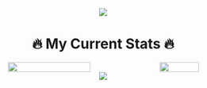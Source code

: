 <!-- top banner -->
<div align="center">
  <img src="https://capsule-render.vercel.app/api?type=waving&height=270&color=gradient&text=Hey%20there,%20I'm%20Edwin&section=header&textBg=false&fontAlignY=48&animation=twinkling&desc=🍣%20🎢%20🍿%20🕹️%20🍦%20🏓%20🍕&descAlign=78&descAlignY=62&descSize=19"/>
</div>

<h1 align="center">🔥 My Current Stats 🔥</h1>

<!-- GitHub streak -->

<!-- [![GitHub Streak](https://streak-stats.demolab.com?user=edwinperaza99&theme=tokyonight)](https://git.io/streak-stats) -->

<!-- Most used languages -->

<!-- ![Top Langs](https://github-readme-stats.vercel.app/api/top-langs/?username=edwinperaza99&layout=compact&theme=tokyonight) -->

<div align="center" style="display: flex; justify-content: space-between; align-items: center; gap: 20px;">
    <!-- GitHub streak -->
    <img style="width: 58%" align="center" src="https://streak-stats.demolab.com?user=edwinperaza99&theme=tokyonight">
    <!-- Most used languages -->
    <img style="width: 40%" align="center" src="https://github-readme-stats.vercel.app/api/top-langs/?username=edwinperaza99&layout=compact&theme=tokyonight">
</div>

<!-- footer -->
<div align="center">
  <img src="https://capsule-render.vercel.app/api?type=waving&height=110&color=gradient&section=footer&textBg=false&fontAlignY=48&animation=twinkling&descAlign=78&descAlignY=62&descSize=19"/>
</div>
